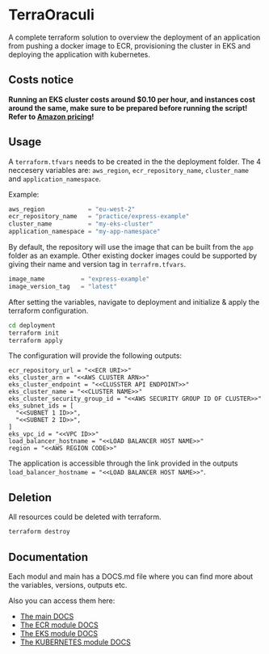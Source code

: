 # TerraOraculi

A complete terraform solution to overview the deployment of an application from pushing a docker image to ECR, provisioning the cluster in EKS and deploying the application with kubernetes. 

## Costs notice

**Running an EKS cluster costs around $0.10 per hour, and instances cost around the same, make sure to be prepared before running the script! Refer to [Amazon pricing](https://aws.amazon.com/eks/pricing/)!**

## Usage

A `terraform.tfvars` needs to be created in the the deployment folder. The 4 neccesery variables are: `aws_region`, `ecr_repository_name`, `cluster_name` and `application_namespace`.

Example:

```tfvars
aws_region            = "eu-west-2"
ecr_repository_name   = "practice/express-example"
cluster_name          = "my-eks-cluster"
application_namespace = "my-app-namespace"
```

By default, the repository will use the image that can be built from the `app` folder as an example. Other existing docker images could be supported by giving their name and version tag in `terrafrm.tfvars`.

```tfvars
image_name          = "express-example"
image_version_tag   = "latest"
```

After setting the variables, navigate to deployment and initialize & apply the terraform configuration.

```bash
cd deployment
terraform init
terraform apply
```

The configuration will provide the following outputs:

```
ecr_repository_url = "<<ECR URI>>"
eks_cluster_arn = "<<AWS CLUSTER ARN>>"
eks_cluster_endpoint = "<<CLUSSTER API ENDPOINT>>"
eks_cluster_name = "<<CLUSTER NAME>>"
eks_cluster_security_group_id = "<<AWS SECURITY GROUP ID OF CLUSTER>>"
eks_subnet_ids = [
  "<<SUBNET 1 ID>>",
  "<<SUBNET 2 ID>>",
]
eks_vpc_id = "<<VPC ID>>"
load_balancer_hostname = "<<LOAD BALANCER HOST NAME>>"
region = "<<AWS REGION CODE>>"
```

The application is accessible through the link provided in the outputs `load_balancer_hostname = "<<LOAD BALANCER HOST NAME>>"`.

## Deletion

All resources could be deleted with terraform.

```bash
terraform destroy
```

## Documentation

Each modul and main has a DOCS.md file where you can find more about the variables, versions, outputs etc.

Also you can access them here:
- [The main DOCS](DOCS.md)
- [The ECR module DOCS](deployment/modules/ecr/DOCS.md)
- [The EKS module DOCS](deployment/modules/eks/DOCS.md)
- [The KUBERNETES module DOCS](deployment/modules/kubernetes/DOCS.md)